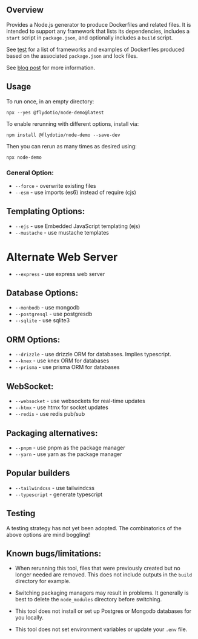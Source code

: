 ## Overview

Provides a Node.js generator to produce Dockerfiles and related files.  It is intended to support any framework that lists its dependencies, includes a `start` script in `package.json`, and optionally includes a `build` script.

See [test](./test) for a list of frameworks and examples of Dockerfiles produced based on the associated `package.json` and lock files.

See [blog post](https://fly.io/blog/vanilla-candy-sprinkles/) for more information.

## Usage

To run once, in an empty directory:

```
npx --yes @flydotio/node-demo@latest
```

To enable rerunning with different options, install via:

```
npm install @flydotio/node-demo --save-dev
```

Then you can rerun as many times as desired using:

```
npx node-demo
```

### General Option:

* `--force` - overwrite existing files
* `--esm` - use imports (es6) instead of require (cjs)

## Templating Options:

* `--ejs` - use Embedded JavaScript templating (ejs)
* `--mustache` - use mustache templates

# Alternate Web Server

* `--express` - use express web server

## Database Options:

* `--monbodb` - use mongodb
* `--postgresql` - use postgresdb
* `--sqlite` - use sqlite3

## ORM Options:

* `--drizzle` - use drizzle ORM for databases.  Implies typescript.
* `--knex` - use knex ORM for databases
* `--prisma` - use prisma ORM for databases

## WebSocket:

* `--websocket` - use websockets for real-time updates
* `--htmx` - use htmx for socket updates
* `--redis` - use redis pub/sub

## Packaging alternatives:

* `--pnpm` - use pnpm as the package manager
* `--yarn` - use yarn as the package manager

## Popular builders

* `--tailwindcss` - use tailwindcss
* `--typescript` - generate typescript

## Testing

A testing strategy has not yet been adopted.  The combinatorics of the above options are mind boggling!

## Known bugs/limitations:

* When rerunning this tool, files that were previously created but no longer needed are removed.  This does not include outputs in the `build` directory for example.

* Switching packaging managers may result in problems.  It generally is best to delete the `node_modules` directory before switching.

* This tool does not install or set up Postgres or Mongodb databases for you locally.

* This tool does not set environment variables or update your `.env` file.
